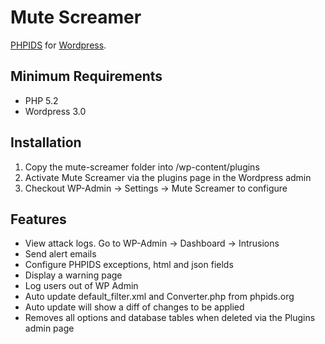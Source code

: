 # Mute Screamer #

[PHPIDS](http://phpids.org/) for [Wordpress](http://wordpress.org/).

## Minimum Requirements ##

* PHP 5.2
* Wordpress 3.0

## Installation ##

1. Copy the mute-screamer folder into /wp-content/plugins
2. Activate Mute Screamer via the plugins page in the Wordpress admin
3. Checkout WP-Admin -> Settings -> Mute Screamer to configure

## Features ##

* View attack logs. Go to WP-Admin -> Dashboard -> Intrusions
* Send alert emails
* Configure PHPIDS exceptions, html and json fields
* Display a warning page
* Log users out of WP Admin
* Auto update default_filter.xml and Converter.php from phpids.org
* Auto update will show a diff of changes to be applied
* Removes all options and database tables when deleted via the Plugins admin page
